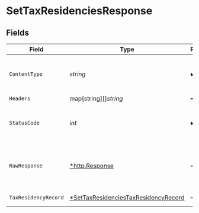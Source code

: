# SetTaxResidenciesResponse


## Fields

| Field                                                                                                  | Type                                                                                                   | Required                                                                                               | Description                                                                                            |
| ------------------------------------------------------------------------------------------------------ | ------------------------------------------------------------------------------------------------------ | ------------------------------------------------------------------------------------------------------ | ------------------------------------------------------------------------------------------------------ |
| `ContentType`                                                                                          | *string*                                                                                               | :heavy_check_mark:                                                                                     | HTTP response content type for this operation                                                          |
| `Headers`                                                                                              | map[string][]*string*                                                                                  | :heavy_minus_sign:                                                                                     | N/A                                                                                                    |
| `StatusCode`                                                                                           | *int*                                                                                                  | :heavy_check_mark:                                                                                     | HTTP response status code for this operation                                                           |
| `RawResponse`                                                                                          | [*http.Response](https://pkg.go.dev/net/http#Response)                                                 | :heavy_minus_sign:                                                                                     | Raw HTTP response; suitable for custom response parsing                                                |
| `TaxResidencyRecord`                                                                                   | [*SetTaxResidenciesTaxResidencyRecord](../../models/operations/settaxresidenciestaxresidencyrecord.md) | :heavy_minus_sign:                                                                                     | User tax residencies                                                                                   |